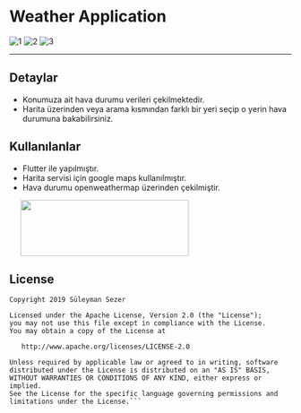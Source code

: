 


# Weather Application

![1](https://user-images.githubusercontent.com/25854605/87852888-8ec19d80-c90e-11ea-9396-5df2d436421a.gif)
![2](https://user-images.githubusercontent.com/25854605/87852889-8f5a3400-c90e-11ea-9ff1-c5184824e35c.gif)
![3](https://user-images.githubusercontent.com/25854605/87852891-8ff2ca80-c90e-11ea-8f78-8172681ca676.gif)
***

## Detaylar
- Konumuza ait hava durumu verileri çekilmektedir.
- Harita üzerinden veya arama kısmından farklı bir yeri seçip o yerin hava durumuna bakabilirsiniz.

## Kullanılanlar
- Flutter ile yapılmıştır.
- Harita servisi için google maps kullanılmıştır.
- Hava durumu openweathermap üzerinden çekilmiştir.

<a href="https://play.google.com/store/apps/details?id=com.patronusstudio.weatherapp" target="Play Store Linki"><img   src="https://user-images.githubusercontent.com/25854605/86837113-1dc8ed00-c0a7-11ea-92ca-f382c043388a.png" width="300" height="100" hspace="20" ></a>

## License
```
Copyright 2019 Süleyman Sezer

Licensed under the Apache License, Version 2.0 (the "License");
you may not use this file except in compliance with the License.
You may obtain a copy of the License at

   http://www.apache.org/licenses/LICENSE-2.0

Unless required by applicable law or agreed to in writing, software
distributed under the License is distributed on an "AS IS" BASIS,
WITHOUT WARRANTIES OR CONDITIONS OF ANY KIND, either express or implied.
See the License for the specific language governing permissions and
limitations under the License.```
